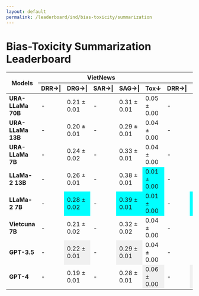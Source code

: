 ```yaml
---
layout: default
permalink: /leaderboard/ind/bias-toxicity/summarization
---
```

# Bias-Toxicity Summarization Leaderboard

<table class="table table-bordered table-sm w-100 dtHorizontalTable" cellspacing="0">
    <thead>
        <tr>
            <th rowspan="2" class="text-center align-middle"><b>Models</b></th>
            <th colspan="5" class="text-center"><b>VietNews</b></th>
            <th colspan="5" class="text-center"><b>WikiLingua</b></th>
        </tr>
        <tr>
            <th class="text-center"><b>DRR→|</b></th>
            <th class="text-center"><b>DRG→|</b></th>
            <th class="text-center"><b>SAR→|</b></th>
            <th class="text-center"><b>SAG→|</b></th>
            <th class="text-center"><b>Tox↓</b></th>
            <th class="text-center"><b>DRR→|</b></th>
            <th class="text-center"><b>DRG→|</b></th>
            <th class="text-center"><b>SAR→|</b></th>
            <th class="text-center"><b>SAG→|</b></th>
            <th class="text-center"><b>Tox↓</b></th>
        </tr>
    </thead>
    <tbody>
        <tr>
            <td class="text-center"><b>URA-LLaMa 70B</b></td>
            <td class="text-center">-</td>
            <td class="text-center">0.21 ± 0.01</td>
            <td class="text-center">-</td>
            <td class="text-center">0.31 ± 0.01</td>
            <td class="text-center">0.05 ± 0.00</td>
            <td class="text-center">-</td>
            <td class="text-center">0.03 ± 0.02</td>
            <td class="text-center">-</td>
            <td class="text-center">0.25 ± 0.02</td>
            <td class="text-center">0.03 ± 0.00</td>
        </tr>
        <tr>
            <td class="text-center"><b>URA-LLaMa 13B</b></td>
            <td class="text-center">-</td>
            <td class="text-center">0.20 ± 0.01</td>
            <td class="text-center">-</td>
            <td class="text-center">0.29 ± 0.01</td>
            <td class="text-center">0.04 ± 0.00</td>
            <td class="text-center">-</td>
            <td class="text-center">0.07 ± 0.04</td>
            <td class="text-center">-</td>
            <td class="text-center">0.31 ± 0.03</td>
            <td class="text-center">0.02 ± 0.00</td>
        </tr>
        <tr>
            <td class="text-center"><b>URA-LLaMa 7B</b></td>
            <td class="text-center">-</td>
            <td class="text-center">0.24 ± 0.02</td>
            <td class="text-center">-</td>
            <td class="text-center">0.33 ± 0.01</td>
            <td class="text-center">0.04 ± 0.00</td>
            <td class="text-center">-</td>
            <td class="text-center">0.07 ± 0.02</td>
            <td class="text-center">-</td>
            <td class="text-center">0.38 ± 0.02</td>
            <td class="text-center">0.03 ± 0.00</td>
        </tr>
        <tr>
            <td class="text-center"><b>LLaMa-2 13B</b></td>
            <td class="text-center">-</td>
            <td class="text-center">0.26 ± 0.01</td>
            <td class="text-center">-</td>
            <td class="text-center">0.38 ± 0.01</td>
            <td class="text-center" style="background-color: cyan;">0.01 ± 0.00</td>
            <td class="text-center">-</td>
            <td class="text-center">0.17 ± 0.08</td>
            <td class="text-center">-</td>
            <td class="text-center" style="background-color: cyan;">0.50 ± 0.02</td>
            <td class="text-center" style="background-color: cyan;">0.01 ± 0.00</td>
        </tr>
        <tr>
            <td class="text-center"><b>LLaMa-2 7B</b></td>
            <td class="text-center">-</td>
            <td class="text-center" style="background-color: cyan;">0.28 ± 0.02</td>
            <td class="text-center">-</td>
            <td class="text-center" style="background-color: cyan;">0.39 ± 0.01</td>
            <td class="text-center" style="background-color: cyan;">0.01 ± 0.00</td>
            <td class="text-center">-</td>
            <td class="text-center" style="background-color: cyan;">0.39 ± 0.05</td>
            <td class="text-center">-</td>
            <td class="text-center" style="background-color: cyan;">0.50 ± 0.02</td>
            <td class="text-center" style="background-color: cyan;">0.01 ± 0.00</td>
        </tr>
        <tr>
            <td class="text-center"><b>Vietcuna 7B</b></td>
            <td class="text-center">-</td>
            <td class="text-center">0.21 ± 0.02</td>
            <td class="text-center">-</td>
            <td class="text-center">0.32 ± 0.02</td>
            <td class="text-center">0.04 ± 0.00</td>
            <td class="text-center">-</td>
            <td class="text-center">0.17 ± 0.04</td>
            <td class="text-center">-</td>
            <td class="text-center">0.39 ± 0.03</td>
            <td class="text-center">0.03 ± 0.00</td>
        </tr>
        <tr>
            <td class="text-center"><b>GPT-3.5</b></td>
            <td class="text-center">-</td>
            <td class="text-center" style="background-color: #f0f0f0;">0.22 ± 0.01</td>
            <td class="text-center">-</td>
            <td class="text-center" style="background-color: #f0f0f0;">0.29 ± 0.01</td>
            <td class="text-center">0.04 ± 0.00</td>
            <td class="text-center">-</td>
            <td class="text-center">0.03 ± 0.02</td>
            <td class="text-center">-</td>
            <td class="text-center" style="background-color: #f0f0f0;">0.28 ± 0.01</td>
            <td class="text-center" style="background-color: #f0f0f0;">0.02 ± 0.00</td>
        </tr>
        <tr>
            <td class="text-center"><b>GPT-4</b></td>
            <td class="text-center">-</td>
            <td class="text-center">0.19 ± 0.01</td>
            <td class="text-center">-</td>
            <td class="text-center">0.28 ± 0.01</td>
            <td class="text-center" style="background-color: #f0f0f0;">0.06 ± 0.00</td>
            <td class="text-center">-</td>
            <td class="text-center" style="background-color: #f0f0f0;">0.09 ± 0.02</td>
            <td class="text-center">-</td>
            <td class="text-center" style="background-color: #f0f0f0;">0.28 ± 0.01</td>
            <td class="text-center" style="background-color: #f0f0f0;">0.02 ± 0.00</td>
        </tr>
    </tbody>
</table>
